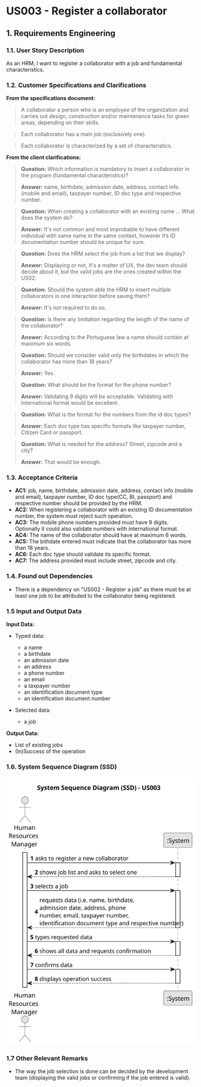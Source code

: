 # US003 - Register a collaborator


## 1. Requirements Engineering

### 1.1. User Story Description

As an HRM, I want to register a collaborator with a job and fundamental characteristics.

### 1.2. Customer Specifications and Clarifications 

**From the specifications document:**

>   A collaborator a person who is an employee of the organization and carries out design, construction and/or maintenance tasks for green areas, depending on their skills.

>	Each collaborator has a main job (exclusively one).

>   Each collaborator is characterized by a set of characteristics.

**From the client clarifications:**

> **Question:** Which information is mandatory to insert a collaborator in the program (fundamental characteristics)?
>
> **Answer:** name, birthdate, admission date, address, contact info (mobile and email), taxpayer number, ID doc type and respective number.

> **Question:** When creating a collaborator with an existing name ... What does the system do?
> 
> **Answer:** It's not common and most improbable to have different individual with same name in the same context, however it’s ID documentation number should be unique for sure.

> **Question:** Does the HRM select the job from a list that we display?
>
> **Answer:** Displaying or not, It's a matter of UX, the dev team should decide about it, but the valid jobs are the ones created within the US02.

> **Question:** Should the system able the HRM to insert multiple collaborators in one interaction before saving them?
>
> **Answer:** It's not required to do so.

> **Question:** Is there any limitation regarding the length of the name of the collaborator?
>
> **Answer:** According to the Portuguese law a name should contain at maximum six words.

> **Question:** Should we consider valid only the birthdates in which the collaborator has more than 18 years?
>
> **Answer:** Yes.

> **Question:** What should be the format for the phone number?
>
> **Answer:** Validating 9 digits will be acceptable. Validating with international format would be excellent.

> **Question:** What is the format for the numbers from the id doc types?
>
> **Answer:** Each doc type has specific formats like taxpayer number, Citizen Card or passport.

> **Question:** What is needed for the address? Street, zipcode and a city?
>
> **Answer:** That would be enough.

### 1.3. Acceptance Criteria

* **AC1:** job, name, birthdate, admission date, address, contact info (mobile and email), taxpayer number, ID doc type(CC, BI, passport) and respective number should be provided by the HRM.
* **AC2:** When registering a collaborator with an existing ID documentation number, the system must reject such operation.
* **AC3:** The mobile phone numbers provided must have 9 digits. Optionally it could also validate numbers with international format.
* **AC4:** The name of the collaborator should have at maximum 6 words.
* **AC5:** The bithdate entered must indicate that the collaborator has more than 18 years.
* **AC6:** Each doc type should validate its specific format.
* **AC7:** The address provided must include street, zipcode and city.

### 1.4. Found out Dependencies

* There is a dependency on "US002 - Register a job" as there must be at least one job to be attributed to the collaborator being registered.

### 1.5 Input and Output Data

**Input Data:**

* Typed data:
    * a name
    * a birthdate
    * an admission date
    * an address
    * a phone number
    * an email
    * a taxpayer number
    * an identification document type
    * an identification document number
	
* Selected data:
    * a job

**Output Data:**

* List of existing jobs
* (In)Success of the operation

### 1.6. System Sequence Diagram (SSD)


![System Sequence Diagram](svg/us003-system-sequence-diagram.svg)


### 1.7 Other Relevant Remarks

* The way the job selection is done can be decided by the development team (displaying the valid jobs or confirming if the job entered is valid).